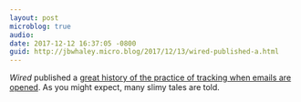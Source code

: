 ```yaml
---
layout: post
microblog: true
audio: 
date: 2017-12-12 16:37:05 -0800
guid: http://jbwhaley.micro.blog/2017/12/13/wired-published-a.html
---
```

*Wired* published a [great history of the practice of tracking when emails are opened](https://www.wired.com/story/how-email-open-tracking-quietly-took-over-the-web/). As you might expect, many slimy tales are told.
